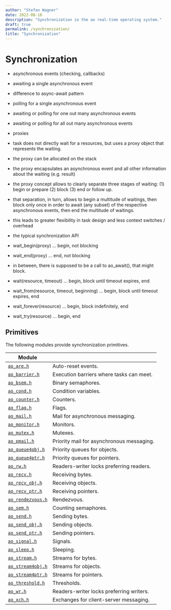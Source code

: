 ```yaml
---
author: "Stefan Wagner"
date: 2022-08-16
description: "Synchronization in the ao real-time operating system."
draft: true
permalink: /synchronization/
title: "Synchronization"
---
```


# Synchronization

- asynchronous events (checking, callbacks)

- awaiting a single asynchronous event
- difference to async-await pattern

- polling for a single asynchronous event

- awaiting or polling for one out many asynchronous events
- awaiting or polling for all out many asynchronous events

- proxies
- task does not directly wait for a resources, but uses a proxy object that represents the waiting.
- the proxy can be allocated on the stack
- the proxy encapsulates an asynchronous event and all other information about the waiting (e.g. result)
- the proxy concept allows to clearly separate three stages of waiting: (1) begin or prepare (2) block (3) end or follow up.
- that separation, in turn, allows to begin a multitude of waitings, then block only once in order to await (any subset) of the respective asynchronous events, then end the multitude of waitings. 
- this leads to greater flexibility in task design and less context switches / overhead

- the typical synchronization API
  
- wait_begin(proxy) ... begin, not blocking
- wait_end(proxy) ... end, not blocking
- in between, there is supposed to be a call to ao_await(), that might block.

- wait(resource, timeout) ... begin, block until timeout expires, end
- wait_from(resource, timeout, beginning) ... begin, block until timeout expires, end

- wait_forever(resource) ... begin, block indefinitely, end

- wait_try(resource) ... begin, end

## Primitives

The following modules provide synchronization primitives.

| Module | |
|--------|-|
| [`ao_are.h`](modules/are.md) | Auto-reset events. |
| [`ao_barrier.h`](modules/barrier.md) | Execution barriers where tasks can meet. |
| [`ao_bsem.h`](modules/bsem.md) | Binary semaphores. |
| [`ao_cond.h`](modules/cond.md) | Condition variables. |
| [`ao_counter.h`](modules/counter.md) | Counters. |
| [`ao_flag.h`](modules/flag.md) | Flags. |
| [`ao_mail.h`](modules/mail.md) | Mail for asynchronous messaging. |
| [`ao_monitor.h`](modules/monitor.md) | Monitors. |
| [`ao_mutex.h`](modules/mutex.md) | Mutexes. |
| [`ao_pmail.h`](modules/pmail.md) | Priority mail for asynchronous messaging. |
| [`ao_queue4obj.h`](modules/queue4obj.md) | Priority queues for objects. |
| [`ao_queue4ptr.h`](modules/queue4ptr.md) | Priority queues for pointers. |
| [`ao_rw.h`](modules/rw.md) | Readers-writer locks preferring readers. |
| [`ao_recv.h`](modules/recv.md) | Receiving bytes. |
| [`ao_recv_obj.h`](modules/recv-obj.md) | Receiving objects. |
| [`ao_recv_ptr.h`](modules/recv-ptr.md) | Receiving pointers. |
| [`ao_rendezvous.h`](modules/rendezvous.md) | Rendezvous. |
| [`ao_sem.h`](modules/sem.md) | Counting semaphores. |
| [`ao_send.h`](modules/send.md) | Sending bytes. |
| [`ao_send_obj.h`](modules/send-obj.md) | Sending objects. |
| [`ao_send_ptr.h`](modules/send-ptr.md) | Sending pointers. |
| [`ao_signal.h`](modules/signal.md) | Signals. |
| [`ao_sleep.h`](modules/sleep.md) | Sleeping. |
| [`ao_stream.h`](modules/stream.md) | Streams for bytes. |
| [`ao_stream4obj.h`](modules/stream4obj.md) | Streams for objects. |
| [`ao_stream4ptr.h`](modules/stream4ptr.md) | Streams for pointers. |
| [`ao_threshold.h`](modules/threshold.md) | Thresholds. |
| [`ao_wr.h`](modules/wr.md) | Readers-writer locks preferring writers. |
| [`ao_xch.h`](modules/xch.md) | Exchanges for client-server messaging. |
